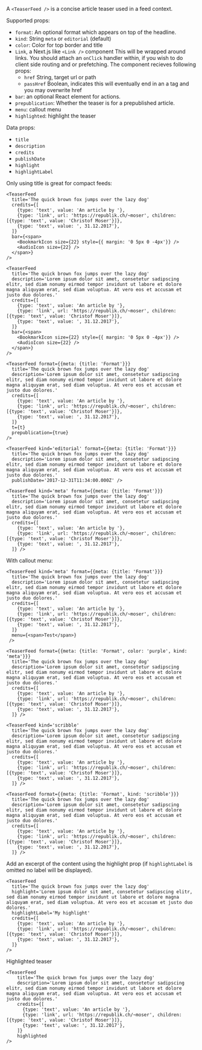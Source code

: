 A `<TeaserFeed />` is a concise article teaser used in a feed context.

Supported props:
- `format`: An optional format which appears on top of the headline.
- `kind`: String `meta` or `editorial` (default)
- `color`: Color for top border and title
- `Link`, a Next.js like `<Link />` component
  This will be wrapped around links. You should attach an `onClick` handler within, if you wish to do client side routing and or prefetching. The component recieves following props:
  - `href` String, target url or path
  - `passHref` Boolean, indicates this will eventually end in an a tag and you may overwrite href
- `bar`: an optional React element for actions.
- `prepublication`: Whether the teaser is for a prepublished article.
- `menu`: callout menu
- `highlighted`: highlight the teaser

Data props:
- `title`
- `description`
- `credits`
- `publishDate`
- `highlight`
- `highlightLabel`

Only using title is great for compact feeds:

```react
<TeaserFeed
  title='The quick brown fox jumps over the lazy dog'
  credits={[
    {type: 'text', value: 'An article by '},
    {type: 'link', url: 'https://republik.ch/~moser', children: [{type: 'text', value: 'Christof Moser'}]},
    {type: 'text', value: ', 31.12.2017'},
  ]}
  bar={<span>
    <BookmarkIcon size={22} style={{ margin: '0 5px 0 -4px'}} />
    <AudioIcon size={22} />
  </span>}
/>
```

```react
<TeaserFeed
  title='The quick brown fox jumps over the lazy dog'
  description='Lorem ipsum dolor sit amet, consetetur sadipscing elitr, sed diam nonumy eirmod tempor invidunt ut labore et dolore magna aliquyam erat, sed diam voluptua. At vero eos et accusam et justo duo dolores.'
  credits={[
    {type: 'text', value: 'An article by '},
    {type: 'link', url: 'https://republik.ch/~moser', children: [{type: 'text', value: 'Christof Moser'}]},
    {type: 'text', value: ', 31.12.2017'},
  ]}
  bar={<span>
    <BookmarkIcon size={22} style={{ margin: '0 5px 0 -4px'}} />
    <AudioIcon size={22} />
  </span>}
/>
```

```react
<TeaserFeed format={{meta: {title: 'Format'}}}
  title='The quick brown fox jumps over the lazy dog'
  description='Lorem ipsum dolor sit amet, consetetur sadipscing elitr, sed diam nonumy eirmod tempor invidunt ut labore et dolore magna aliquyam erat, sed diam voluptua. At vero eos et accusam et justo duo dolores.'
  credits={[
    {type: 'text', value: 'An article by '},
    {type: 'link', url: 'https://republik.ch/~moser', children: [{type: 'text', value: 'Christof Moser'}]},
    {type: 'text', value: ', 31.12.2017'},
  ]}
  t={t}
  prepublication={true}
/>
```

```react
<TeaserFeed kind='editorial' format={{meta: {title: 'Format'}}}
  title='The quick brown fox jumps over the lazy dog'
  description='Lorem ipsum dolor sit amet, consetetur sadipscing elitr, sed diam nonumy eirmod tempor invidunt ut labore et dolore magna aliquyam erat, sed diam voluptua. At vero eos et accusam et justo duo dolores.'
  publishDate='2017-12-31T11:34:00.000Z' />
```


```react
<TeaserFeed kind='meta' format={{meta: {title: 'Format'}}}
  title='The quick brown fox jumps over the lazy dog'
  description='Lorem ipsum dolor sit amet, consetetur sadipscing elitr, sed diam nonumy eirmod tempor invidunt ut labore et dolore magna aliquyam erat, sed diam voluptua. At vero eos et accusam et justo duo dolores.'
  credits={[
    {type: 'text', value: 'An article by '},
    {type: 'link', url: 'https://republik.ch/~moser', children: [{type: 'text', value: 'Christof Moser'}]},
    {type: 'text', value: ', 31.12.2017'},
  ]} />
```

With callout menu:

```react
<TeaserFeed kind='meta' format={{meta: {title: 'Format'}}}
  title='The quick brown fox jumps over the lazy dog'
  description='Lorem ipsum dolor sit amet, consetetur sadipscing elitr, sed diam nonumy eirmod tempor invidunt ut labore et dolore magna aliquyam erat, sed diam voluptua. At vero eos et accusam et justo duo dolores.'
  credits={[
    {type: 'text', value: 'An article by '},
    {type: 'link', url: 'https://republik.ch/~moser', children: [{type: 'text', value: 'Christof Moser'}]},
    {type: 'text', value: ', 31.12.2017'},
  ]}
  menu={<span>Test</span>}
 />
```

```react
<TeaserFeed format={{meta: {title: 'Format', color: 'purple', kind: 'meta'}}}
  title='The quick brown fox jumps over the lazy dog'
  description='Lorem ipsum dolor sit amet, consetetur sadipscing elitr, sed diam nonumy eirmod tempor invidunt ut labore et dolore magna aliquyam erat, sed diam voluptua. At vero eos et accusam et justo duo dolores.'
  credits={[
    {type: 'text', value: 'An article by '},
    {type: 'link', url: 'https://republik.ch/~moser', children: [{type: 'text', value: 'Christof Moser'}]},
    {type: 'text', value: ', 31.12.2017'},
  ]} />
```

```react
<TeaserFeed kind='scribble'
  title='The quick brown fox jumps over the lazy dog'
  description='Lorem ipsum dolor sit amet, consetetur sadipscing elitr, sed diam nonumy eirmod tempor invidunt ut labore et dolore magna aliquyam erat, sed diam voluptua. At vero eos et accusam et justo duo dolores.'
  credits={[
    {type: 'text', value: 'An article by '},
    {type: 'link', url: 'https://republik.ch/~moser', children: [{type: 'text', value: 'Christof Moser'}]},
    {type: 'text', value: ', 31.12.2017'},
  ]} />
```

```react
<TeaserFeed format={{meta: {title: 'Format', kind: 'scribble'}}}
  title='The quick brown fox jumps over the lazy dog'
  description='Lorem ipsum dolor sit amet, consetetur sadipscing elitr, sed diam nonumy eirmod tempor invidunt ut labore et dolore magna aliquyam erat, sed diam voluptua. At vero eos et accusam et justo duo dolores.'
  credits={[
    {type: 'text', value: 'An article by '},
    {type: 'link', url: 'https://republik.ch/~moser', children: [{type: 'text', value: 'Christof Moser'}]},
    {type: 'text', value: ', 31.12.2017'},
  ]} />
```

Add an excerpt of the content using the highlight prop (if `highlightLabel` is omitted no label will be displayed).

```react
<TeaserFeed
  title='The quick brown fox jumps over the lazy dog'
  highlight='Lorem ipsum dolor sit amet, consetetur sadipscing elitr, sed diam nonumy eirmod tempor invidunt ut labore et dolore magna aliquyam erat, sed diam voluptua. At vero eos et accusam et justo duo dolores.'
  highlightLabel='My highlight'
  credits={[
    {type: 'text', value: 'An article by '},
    {type: 'link', url: 'https://republik.ch/~moser', children: [{type: 'text', value: 'Christof Moser'}]},
    {type: 'text', value: ', 31.12.2017'},
  ]}
/>
```

Highlighted teaser

```react
<TeaserFeed
    title='The quick brown fox jumps over the lazy dog'
    description='Lorem ipsum dolor sit amet, consetetur sadipscing elitr, sed diam nonumy eirmod tempor invidunt ut labore et dolore magna aliquyam erat, sed diam voluptua. At vero eos et accusam et justo duo dolores.'
    credits={[
      {type: 'text', value: 'An article by '},
      {type: 'link', url: 'https://republik.ch/~moser', children: [{type: 'text', value: 'Christof Moser'}]},
      {type: 'text', value: ', 31.12.2017'},
    ]}
    highlighted
/>
```